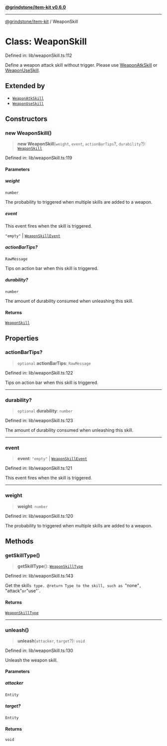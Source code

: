 [**@grindstone/item-kit v0.6.0**](../README.md)

***

[@grindstone/item-kit](../globals.md) / WeaponSkill

# Class: WeaponSkill

Defined in: lib/weaponSkill.ts:112

Define a weapon attack skill without trigger.
Please use [WeaponAtkSkill](WeaponAtkSkill.md) or [WeaponUseSkill](WeaponUseSkill.md).

## Extended by

- [`WeaponAtkSkill`](WeaponAtkSkill.md)
- [`WeaponUseSkill`](WeaponUseSkill.md)

## Constructors

### new WeaponSkill()

> **new WeaponSkill**(`weight`, `event`, `actionBarTips`?, `durability`?): [`WeaponSkill`](WeaponSkill.md)

Defined in: lib/weaponSkill.ts:119

#### Parameters

##### weight

`number`

The probability to triggered when multiple skills are added to a weapon.

##### event

This event fires when the skill is triggered.

`"empty"` | [`WeaponSkillEvent`](../interfaces/WeaponSkillEvent.md)

##### actionBarTips?

`RawMessage`

Tips on action bar when this skill is triggered.

##### durability?

`number`

The amount of durability consumed when unleashing this skill.

#### Returns

[`WeaponSkill`](WeaponSkill.md)

## Properties

### actionBarTips?

> `optional` **actionBarTips**: `RawMessage`

Defined in: lib/weaponSkill.ts:122

Tips on action bar when this skill is triggered.

***

### durability?

> `optional` **durability**: `number`

Defined in: lib/weaponSkill.ts:123

The amount of durability consumed when unleashing this skill.

***

### event

> **event**: `"empty"` \| [`WeaponSkillEvent`](../interfaces/WeaponSkillEvent.md)

Defined in: lib/weaponSkill.ts:121

This event fires when the skill is triggered.

***

### weight

> **weight**: `number`

Defined in: lib/weaponSkill.ts:120

The probability to triggered when multiple skills are added to a weapon.

## Methods

### getSkillType()

> **getSkillType**(): [`WeaponSkillType`](../type-aliases/WeaponSkillType.md)

Defined in: lib/weaponSkill.ts:143

Get the skill`s type.
@return Type to the skill, such as `"none"`, `"attack"` or `"use"`.

#### Returns

[`WeaponSkillType`](../type-aliases/WeaponSkillType.md)

***

### unleash()

> **unleash**(`attacker`, `target`?): `void`

Defined in: lib/weaponSkill.ts:130

Unleash the weapon skill.

#### Parameters

##### attacker

`Entity`

##### target?

`Entity`

#### Returns

`void`
